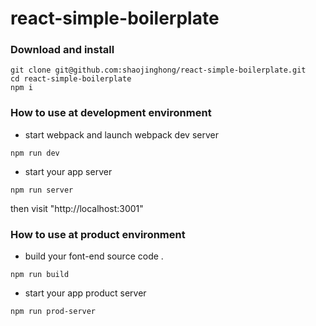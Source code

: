 # react-simple-boilerplate

### Download and install
```
git clone git@github.com:shaojinghong/react-simple-boilerplate.git
cd react-simple-boilerplate
npm i
```

### How to use at development environment
- start webpack and launch webpack dev server
```
npm run dev
```
- start your app server
```
npm run server
```
then visit "http://localhost:3001"

### How to use at product environment
- build your font-end source code .
```
npm run build
```
- start your app product server
```
npm run prod-server
```
